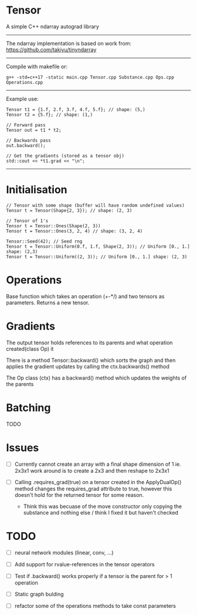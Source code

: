 
# Tensor

A simple C++ ndarray autograd library

--- 

The ndarray implementation is based on work from: https://github.com/takiyu/tinyndarray

---

Compile with makefile or:

    g++ -std=c++17 -static main.cpp Tensor.cpp Substance.cpp Ops.cpp Operations.cpp


---

Example use: 

```
Tensor t1 = {1.f, 2.f, 3.f, 4.f, 5.f}; // shape: (5,)
Tensor t2 = {5.f}; // shape: (1,)

// Forward pass 
Tensor out = t1 * t2;

// Backwards pass
out.backward();

// Get the gradients (stored as a tensor obj)
std::cout << *t1.grad << "\n";

```

--- 

# Initialisation

```
// Tensor with some shape (buffer will have random undefined values)
Tensor t = Tensor(Shape{2, 3}); // shape: (2, 3) 

// Tensor of 1's
Tensor t = Tensor::Ones(Shape(2, 3)) 
Tensor t = Tensor::Ones(3, 2, 4) // shape: (3, 2, 4)

Tensor::Seed(42); // Seed rng 
Tensor t = Tensor::Uniform(0.f, 1.f, Shape(2, 3)); // Uniform [0., 1.] shape: (2,3)
Tensor t = Tensor::Uniform((2, 3)); // Uniform [0., 1.] shape: (2, 3)
```

# Operations

Base function which takes an operation (+-*/) and two tensors as parameters.
Returns a new tensor.


# Gradients

The output tensor holds references to its parents and what operation created(class Op) it

There is a method Tensor::backward() which sorts the graph and then applies the gradient updates by calling the ctx.backwards() method

The Op class (ctx) has a backward() method which updates the weights of the parents

# Batching

TODO

# Issues

- [ ] Currently cannot create an array with a final shape dimension of 1 ie. 2x3x1
work around is to create a 2x3 and then reshape to 2x3x1

- [ ] Calling .requires_grad(true) on a tensor created in the ApplyDualOp() method changes the requires_grad attribute to true, however this doesn't hold for the returned tensor for some reason.

    - Think this was becuase of the move constructor only copying the substance and nothing else / think I fixed it but haven't checked

# TODO

- [ ] neural network modules (linear, conv, ...)

- [ ] Add support for rvalue-references in the tensor operators

- [ ] Test if .backward() works properly if a tensor is the parent for > 1 operation

- [ ] Static graph bulding

- [ ] refactor some of the operations methods to take const parameters

